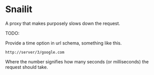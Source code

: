 Snailit
=======

A proxy that makes purposely slows down the request.

TODO:

Provide a time option in url schema, something like this.
```
http://server/3/google.com
```
Where the number signifies how many seconds (or milliseconds) the request should
take.
